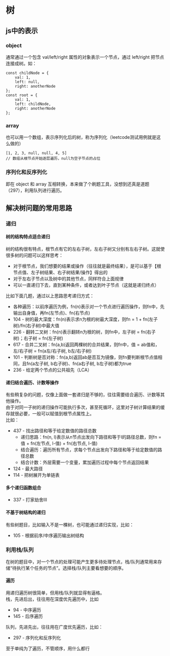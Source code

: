 # 树
## js中的表示
### object
通常通过一个包含 val/left/right 属性的对象表示一个节点，通过 left/right 把节点连接成树。如：
```
const childNode = {
    val: 1,
    left: null,
    right: anotherNode
};
const root = {
    val: 1,
    left: childNode,
    right: anotherNode
};
```
### array
也可以用一个数组，表示序列化后的树，称为序列化（leetcode测试用例就是这么做的）
```
[1, 2, 3, null, null, 4, 5]
// 数组从根节点开始逐层遍历，null为空子节点的占位
```
### 序列化和反序列化
即在 object 和 array 互相转换，本来做了个刷题工具，没想到还真是道题（297），利用队列进行遍历。

## 解决树问题的常用思路
### 递归
#### 树的结构特点适合递归
树的结构很有特点，根节点有它的左右子树，左右子树又分别有左右子树。这就使很多树的问题可以这样思考：
* 对于根节点，我们想要的结果或操作（往往就是最终结果），是可以基于【根节点值、左子树结果、右子树结果/操作】得出的
* 对于左右子节点以及树中的其他节点，同样符合上面规律
* 可以一直递归下去，直到某种条件，或者达到叶子节点（这就是递归终点）

比如下面几题，通过以上思路思考递归方式：
* 各种遍历：以前序遍历为例，fn(n)表示对一个节点进行遍历操作，则fn中，先输出自身值，再fn(左节点)、fn(右节点)
* 104 - 树的最大深度：fn(n)表示求n为根的树最大深度，则fn = 1 + fn(左子树)/fn(右子树)中最大值
* 226 - 翻转二叉树：fn(n)表示翻转n为根的树，则fn中，左子树 = fn(右子树)；右子树 = fn(左子树)
* 617 - 合并二叉树：fn(a,b)返回两棵树的合并结果，则fn中，值 = ab值和，左/右子树 = fn(a左/右子树, b左/右子树)
* 101 - 判断树是否对称：fn(a,b)返回ab是否互为镜像，则fn要判断根节点值相同，且fn(a左子树, b右子树)、fn(a右子树, b左子树)都为true
* 236 - 给定两个节点的公共祖先（LCA）

#### 递归结合遍历、计数等操作
有些稍复杂的问题，仅像上面做一套递归是不够的，往往需要结合遍历、计数等其他操作。    
由于对同一子树的递归操作可能执行多次，甚至死循环，这里对子树计算结果的缓存就很必要，一般可以赋值到根节点属性上。    
比如：
* 437 - 找出路径和等于给定数值的路径总数
    * 递归思路：fn(n, l)表示从n节点出发向下路径和等于l的路径总数，则fn = 值 + fn(左节点, l-值) + fn(右节点, l-值)
    * 结合遍历：遍历所有节点，求每个节点出发向下路径和等于给定数值的路径总数
    * 结合计数：外层需要一个变量，累加遍历过程中每个节点返回结果
* 124 - 最大路径
* 114 - 把树展开为单链表

#### 多个递归函数组合
* 337 - 打家劫舍III

#### 不基于树结构的递归
有些树题目，比如输入不是一棵树，也可能通过递归实现，比如：
* 105 - 根据前序/中序遍历输出树结构

### 利用栈/队列
在树的题目中，对一个节点的处理可能产生更多待处理节点，栈/队列通常用来存储“待执行某个任务的节点”。选择栈/队列主要看想要的顺序。
#### 遍历
用递归遍历树很简单，但用栈/队列就显得有逼格。   
栈，先进后出，往往用在深度优先遍历中，比如
* 94 - 中序遍历
* 145 - 后序遍历

队列，先进先出，往往用在广度优先遍历，比如：
* 297 - 序列化和反序列化

至于单纯为了遍历，不管顺序，用什么都行




